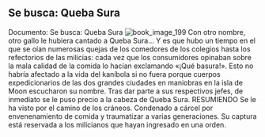 ## Se busca: Queba Sura
Documento: Se busca: Queba Sura
![book_image_199](https://media.discordapp.net/attachments/1105643336989159555/1105647909061533717/199.jpg)
Con otro nombre, otro gallo le hubiera cantado a Queba Sura... Y es que hubo un tiempo en el que se oían numerosas quejas de los comedores de los colegios hasta los refectorios de las milicias: cada vez que los consumidores opinaban sobre la mala calidad de la comida lo hacían exclamando «¡Qué basura!». Esto no habría afectado a la vida del kaníbola si no fuera porque cuerpos expedicionarios de las dos grandes ciudades en maniobras en la isla de Moon escucharon su nombre. Tras dar parte a sus respectivos jefes, de inmediato se le puso precio a la cabeza de Queba Sura.
RESUMIENDO
Se le ha visto por el camino de los cráneos.
Condenado a cárcel por envenenamiento de comida y traumatizar a varias generaciones.
Su captura está reservada a los milicianos que hayan ingresado en una orden.
